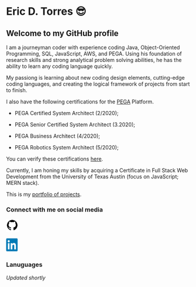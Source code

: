 # Eric  D. Torres :sunglasses:

## Welcome to my GitHub profile

I am a journeyman coder with experience coding Java, Object-Oriented Programming, SQL, JavaScript, AWS, and PEGA. Using his foundation of research skills and strong analytical problem solving abilities, he has the ability to learn any coding language quickly.

My passiong is learning about new coding design elements, cutting-edge coding languages, and creating the logical framework of projects from start to finish.  

I also have the following certifications for the [PEGA](https://www.pega.com/?&utm_source=google&utm_medium=cpc&utm_campaign=Global_Brand_Exact&utm_term=pega%20systems&gloc=9025148&utm_content=pcrid%7c385502811043%7cpkw%7ckwd-299862464821%7cpmt%7ce%7cpdv%7cc%7c&gclid=Cj0KCQjwpZT5BRCdARIsAGEX0zlwEUJ1pHSIwyw83GZ1JUE6MsvC_rgS5LZ5nMBXMs6UlznUQ6ERP54aAqQ2EALw_wcB&gclsrc=aw.ds) Platform.

* PEGA Certified System Architect (2/2020);

* PEGA Senior Certified System Architect (3.2020);

* PEGA Business Architect (4/2020);

* PEGA Robotics System Architect (5/2020);

You can verify these certifications [here](https://academy.pega.com/verify-certification?fname=eric&lname=torres).

Currently, I am honing my skills by acquiring a Certificate in Full Stack Web Development from the University of Texas Austin (focus on JavaScript; MERN stack).

This is my [portfolio of projects](https://etorres-revature.github.io/Responsive_Portfolio/portfolio.html).

### Connect with me on social media

<a href="https://github.com/etorres-revatures" alt="Eric D. Torres | GitHub"><img src="./assets/github/github_PNG40.png" height="35px" width="35px"/></a>

<a href="https://www.linkedin.com/in/ericdtorres/" alt="Eric D. Torres | LinkedIn"><img src="./assets/linkedin/linkedin.png" height="35px" width="35px"/></a>

### Lanuguages 

*Updated shortly*


